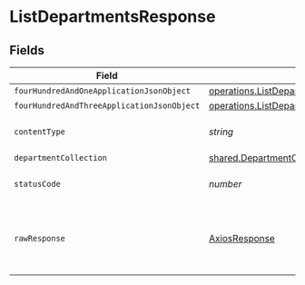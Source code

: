 # ListDepartmentsResponse


## Fields

| Field                                                                                                                         | Type                                                                                                                          | Required                                                                                                                      | Description                                                                                                                   |
| ----------------------------------------------------------------------------------------------------------------------------- | ----------------------------------------------------------------------------------------------------------------------------- | ----------------------------------------------------------------------------------------------------------------------------- | ----------------------------------------------------------------------------------------------------------------------------- |
| `fourHundredAndOneApplicationJsonObject`                                                                                      | [operations.ListDepartmentsResponseBody](../../../sdk/models/operations/listdepartmentsresponsebody.md)                       | :heavy_minus_sign:                                                                                                            | Unauthenticated                                                                                                               |
| `fourHundredAndThreeApplicationJsonObject`                                                                                    | [operations.ListDepartmentsDepartmentsResponseBody](../../../sdk/models/operations/listdepartmentsdepartmentsresponsebody.md) | :heavy_minus_sign:                                                                                                            | Forbidden                                                                                                                     |
| `contentType`                                                                                                                 | *string*                                                                                                                      | :heavy_check_mark:                                                                                                            | HTTP response content type for this operation                                                                                 |
| `departmentCollection`                                                                                                        | [shared.DepartmentCollection](../../../sdk/models/shared/departmentcollection.md)                                             | :heavy_minus_sign:                                                                                                            | OK                                                                                                                            |
| `statusCode`                                                                                                                  | *number*                                                                                                                      | :heavy_check_mark:                                                                                                            | HTTP response status code for this operation                                                                                  |
| `rawResponse`                                                                                                                 | [AxiosResponse](https://axios-http.com/docs/res_schema)                                                                       | :heavy_minus_sign:                                                                                                            | Raw HTTP response; suitable for custom response parsing                                                                       |